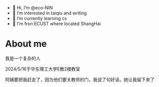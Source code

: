- 👋 Hi, I’m @eco-NIN
- 👀 I’m interested in taiqiu and writing
- 🌱 I’m currently learning cs
- 💞️ I'm fron ECUST where located ShangHai

# About me
我是一个复杂的人

2024/5/16于华东理工大学E教2楼教室

阿姨要把我赶走了，因为他们要关教师的门，我说了句好话，她让我留下来了
<!---
备注
--->
